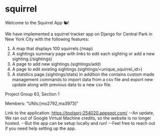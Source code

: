 # squirrel
Welcome to the Squirrel App 🐿! 

We have implemented a squirrel tracker app on Django for Central Park in New York City with the following features:
1) A map that displays 100 squirrels.(/map)
2) A sightings summary page with links to edit each sighting or add a new sighting.(/sightings)
3) A page to add new sightings.(sightings/add)
4) A page to edit existing sightings.(sightings/<unique_squirrel_id>)
5) A statstics page.(sightings/stats)
In addition the contains custom made management commands to import data from a csv file and export new update along with previous data to a new csv file.

Project Group 63, Section 1

Members:
"UNIs:[mo2792,ma3973]"

Link to the application:
https://toolsprj-254020.appspot.com/
--An update, We ran out of Google Virtual Machine credits, so the website is no longer hosted.
--But the app can be setup locally and run!
--Feel free to reach out if you need help setting up the app.

